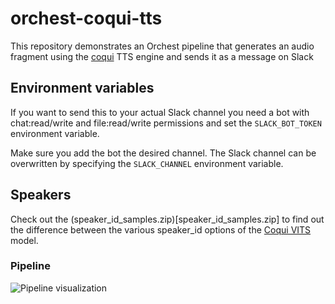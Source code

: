 # orchest-coqui-tts
This repository demonstrates an Orchest pipeline that generates an audio fragment using the [coqui](https://github.com/coqui-ai/TTS) TTS engine and sends it as a message on Slack

## Environment variables
If you want to send this to your actual Slack channel you need a bot with chat:read/write and file:read/write permissions and set the `SLACK_BOT_TOKEN` environment variable.

Make sure you add the bot the desired channel. The Slack channel can be overwritten by specifying the `SLACK_CHANNEL` environment variable.


## Speakers

Check out the (speaker_id_samples.zip)[speaker_id_samples.zip] to find out the difference between the various speaker_id options of the [Coqui VITS](https://tts.readthedocs.io/en/latest/models/vits.html) model.

### Pipeline

![Pipeline visualization](https://pviz.orchest.io/?pipeline=https://github.com/ricklamers/orchest-coqui-tts/blob/main/main.orchest)

